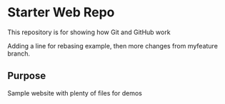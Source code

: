 # Starter Web Repo

This repository is for showing how Git and GitHub work

Adding a line for rebasing example, then more changes from myfeature branch.

## Purpose

Sample website with plenty of files for demos